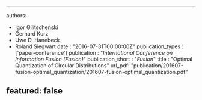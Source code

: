 ---

authors:
- Igor Gilitschenski
- Gerhard Kurz
- Uwe D. Hanebeck
- Roland Siegwart
date : "2016-07-31T00:00:00Z"
publication_types : ['paper-conference']
publication : "*International Conference on Information Fusion (Fusion)*"
publication_short : "*Fusion*"
title : "Optimal Quantization of Circular Distributions"
url_pdf: "publication/201607-fusion-optimal_quantization/201607-fusion-optimal_quantization.pdf"

featured: false
---
